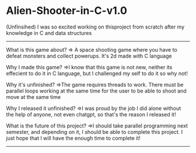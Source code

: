 # Alien-Shooter-in-C-v1.0
(Unfinsihed)
I was so excited working on thisproject from scratch after my knowledge in C and data structures
*************************************************************************************************************
What is this game about? 
  => A space shooting game where you have to defeat monsters and collect powerups. It's 2d made with C language
  
Why I made this game?
  =>I know that this game is not new, neither its effecient to do it in C language, but I challenged my self to do it so why not!
  
Why it's unfinished?
  =>The game requires threads to work. There must be parallel loops working at the same time for the user to be able to shoot and move at       the same time

Why I released it unfinished?
  =>I was proud by the job I did alone without the help of anyone, not even chatgpt, so that's the reason I released it!

What is the future of this project?
  =>I should take parallel programming next semester, and depending on it, I should be able to complete this project.
    I just hope that I will have the enough time to complete it!

  *****************************************************************************************************************
